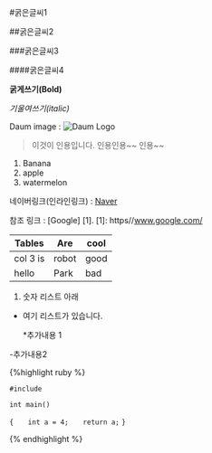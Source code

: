 #굵은글씨1

##굵은글씨2

###굵은글씨3

####굵은글씨4

**굵게쓰기(Bold)**

*기울여쓰기(italic)*

Daum image : ![Daum Logo](http://icon.daumcdn.net/w/icon/1312/19/152729032.png)

> 이것이 인용입니다.
> 인용인용~~
> 인용~~

1. Banana
2. apple
3. watermelon

네이버링크(인라인링크) : [Naver](http://www.naver.com)

참조 링크 : [Google] [1].
[1]: https//www.google.com/ 

|Tables    | Are   | cool |
|---|---|---|
| col 3 is |robot  | good |
| hello    | Park  | bad  |

1. 숫자 리스트 아래
   
- 여기 리스트가 있습니다.
    
  *추가내용 1
  
 -추가내용2

{%highlight ruby %}

`#include`

`int main()`

`{`
`   int a = 4;`
`   return a;`
`}`

{% endhighlight %}
